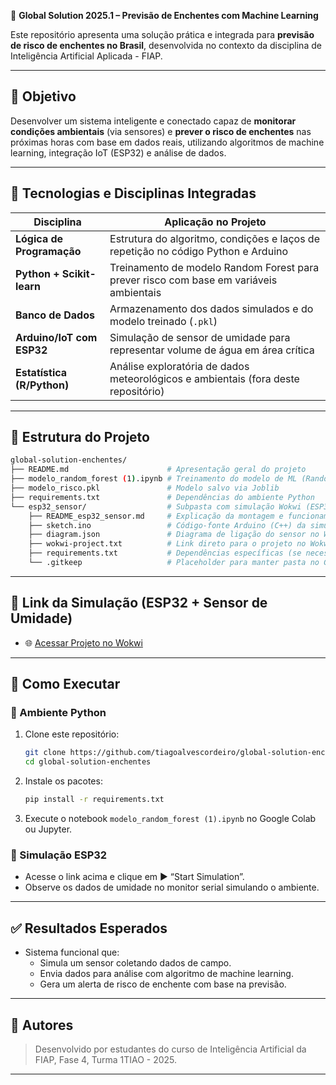 🌊 **Global Solution 2025.1 – Previsão de Enchentes com Machine Learning**

Este repositório apresenta uma solução prática e integrada para **previsão de risco de enchentes no Brasil**, desenvolvida no contexto da disciplina de Inteligência Artificial Aplicada - FIAP.

---

## 🎯 Objetivo

Desenvolver um sistema inteligente e conectado capaz de **monitorar condições ambientais** (via sensores) e **prever o risco de enchentes** nas próximas horas com base em dados reais, utilizando algoritmos de machine learning, integração IoT (ESP32) e análise de dados.

---

## 🧩 Tecnologias e Disciplinas Integradas

| Disciplina                  | Aplicação no Projeto                                                                 |
|----------------------------|----------------------------------------------------------------------------------------|
| **Lógica de Programação**  | Estrutura do algoritmo, condições e laços de repetição no código Python e Arduino     |
| **Python + Scikit-learn**  | Treinamento de modelo Random Forest para prever risco com base em variáveis ambientais|
| **Banco de Dados**         | Armazenamento dos dados simulados e do modelo treinado (`.pkl`)                      |
| **Arduino/IoT com ESP32**  | Simulação de sensor de umidade para representar volume de água em área crítica       |
| **Estatística (R/Python)** | Análise exploratória de dados meteorológicos e ambientais (fora deste repositório)   |

---

## 📁 Estrutura do Projeto

```bash
global-solution-enchentes/
├── README.md                      # Apresentação geral do projeto
├── modelo_random_forest (1).ipynb # Treinamento do modelo de ML (Random Forest)
├── modelo_risco.pkl               # Modelo salvo via Joblib
├── requirements.txt               # Dependências do ambiente Python
└── esp32_sensor/                  # Subpasta com simulação Wokwi (ESP32 + sensor)
    ├── README_esp32_sensor.md     # Explicação da montagem e funcionamento
    ├── sketch.ino                 # Código-fonte Arduino (C++) da simulação
    ├── diagram.json               # Diagrama de ligação do sensor no Wokwi
    ├── wokwi-project.txt          # Link direto para o projeto no Wokwi
    ├── requirements.txt           # Dependências específicas (se necessário)
    └── .gitkeep                   # Placeholder para manter pasta no Git
```

---

## 🔗 Link da Simulação (ESP32 + Sensor de Umidade)

- 🌐 [Acessar Projeto no Wokwi](https://wokwi.com/projects/432598699516601345)

---

## 📌 Como Executar

### 🔹 Ambiente Python
1. Clone este repositório:
   ```bash
   git clone https://github.com/tiagoalvescordeiro/global-solution-enchentes.git
   cd global-solution-enchentes
   ```
2. Instale os pacotes:
   ```bash
   pip install -r requirements.txt
   ```
3. Execute o notebook `modelo_random_forest (1).ipynb` no Google Colab ou Jupyter.

### 🔹 Simulação ESP32
- Acesse o link acima e clique em ▶️ “Start Simulation”.
- Observe os dados de umidade no monitor serial simulando o ambiente.

---

## ✅ Resultados Esperados

- Sistema funcional que:
  - Simula um sensor coletando dados de campo.
  - Envia dados para análise com algoritmo de machine learning.
  - Gera um alerta de risco de enchente com base na previsão.

---

## 👥 Autores

> Desenvolvido por estudantes do curso de Inteligência Artificial da FIAP, Fase 4, Turma 1TIAO - 2025.

---
